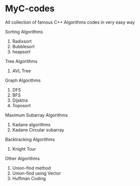 # MyC-codes
All collection of famous  C++ Algorithms codes in very easy way

Sorting Algorithms
1. Radixsort
2. Bubblesort
3. heapsort


Tree Algorithms
1. AVL Tree

Graph Algorithms
1. DFS
2. BFS
3. Dijsktra
4. Toposort

Maximum Subarray Algorithms
1. Kadane algorithms
2. Kadane Circular subarray

Backtracking Algorithms
1. Knight Tour

Other Algorithms
1. Union-find method
2. Union-find using Vector
3. Huffman Coding
